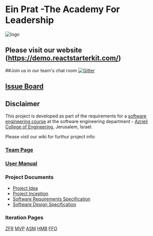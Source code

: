 # Ein Prat -The Academy For Leadership  


![logo](https://upload.wikimedia.org/wikipedia/he/thumb/6/6c/Ein_Prat_Logo.jpg/220px-Ein_Prat_Logo.jpg)

## Please visit our website (https://demo.reactstarterkit.com/)


##Join us in our team's chat room
[![Gitter](https://badges.gitter.im/Bu1ly/classProject.svg)](https://gitter.im/Bu1ly/classProject?utm_source=badge&utm_medium=badge&utm_campaign=pr-badge&utm_content=body_badge)

## [Issue Board](https://huboard.com/robi-y/seproject-team-template#/)

## Disclaimer
This project is developed as part of the requirements for a [software engineering course](https://github.com/jce-il/se-class/wiki) at the software engineering department - [Azrieli College of Engineering](http://www.jce.ac.il/), Jerusalem, Israel.

Please visit our wiki for furthur project info: 

### [Team Page](https://github.com/Bu1ly/classProject/wiki/Our-Team)

### [User Manual](https://github.com/Bu1ly/classProject/wiki/User-Manual)


### Project Documents
- [Project Idea](https://docs.google.com/presentation/d/1iAixcF9R-3Ua6bXK61cdIVnS3pay25O-jXehXIKaKac/edit?usp=sharing) 
- [Project Inception](../../wiki/inception)
- [Software Requirements Specification](../../wiki/srs)
- [Software Design Specification](../../wiki/sds)

### Iteration Pages
   [ZFR](https://github.com/Bu1ly/Ein-Prat-The-Academy-For-Leadership/wiki/Iteration-0----ZFR)
   [MVP](https://github.com/Bu1ly/Ein-Prat-The-Academy-For-Leadership/wiki/Iteration-1---MVP) 
   [ASM](https://github.com/Bu1ly/Ein-Prat-The-Academy-For-Leadership/wiki/Iteration-2---ASM)
   [HMB](https://github.com/Bu1ly/Ein-Prat-The-Academy-For-Leadership/wiki/Iteration-3-HMB)
   [FFO](https://github.com/Bu1ly/Ein-Prat-The-Academy-For-Leadership/wiki/Iteration-4-FFO)



